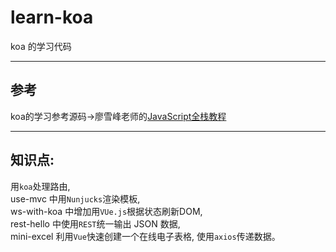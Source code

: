 # learn-koa
koa 的学习代码

-----------------

## 参考
koa的学习参考源码→廖雪峰老师的[JavaScript全栈教程](https://github.com/michaelliao/learn-javascript)

-----------------

## 知识点:
用`koa`处理路由,<br/>
use-mvc 中用`Nunjucks`渲染模板,<br/>
ws-with-koa 中增加用`VUe.js`根据状态刷新DOM,<br/>
rest-hello 中使用`REST`统一输出 JSON 数据,<br/>
mini-excel 利用`Vue`快速创建一个在线电子表格, 使用`axios`传递数据。
